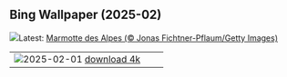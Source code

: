 ## Bing Wallpaper (2025-02)
![](https://www.bing.com/th?id=OHR.AustriaMarmot_FR-FR4256858728_UHD.jpg&w=1000)Latest: [Marmotte des Alpes (© Jonas Fichtner-Pflaum/Getty Images)](https://www.bing.com/th?id=OHR.AustriaMarmot_FR-FR4256858728_UHD.jpg)

|      |      |      |
| :----: | :----: | :----: |
|![](https://www.bing.com/th?id=OHR.DeerForest_FR-FR6532705920_UHD.jpg&pid=hp&w=384&h=216&rs=1&c=4)2025-02-01 [download 4k](https://www.bing.com/th?id=OHR.DeerForest_FR-FR6532705920_UHD.jpg)|